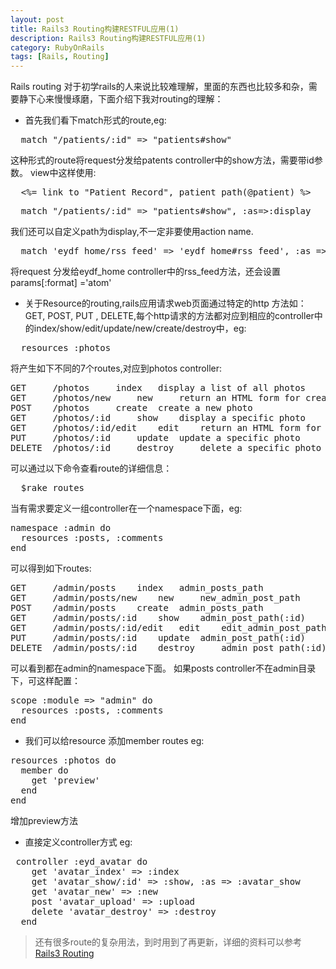 ```yaml
---
layout: post
title: Rails3 Routing构建RESTFUL应用(1)
description: Rails3 Routing构建RESTFUL应用(1)
category: RubyOnRails
tags: [Rails, Routing]
---
```

Rails routing 对于初学rails的人来说比较难理解，里面的东西也比较多和杂，需要静下心来慢慢琢磨，下面介绍下我对routing的理解：

 - 首先我们看下match形式的route,eg:
<pre>
  match "/patients/:id" => "patients#show"
</pre>
这种形式的route将request分发给patents controller中的show方法，需要带id参数。
view中这样使用:
<pre>
  <%= link_to "Patient Record", patient_path(@patient) %>
</pre>
<pre>
  match "/patients/:id" => "patients#show", :as=>:display
</pre>
我们还可以自定义path为display,不一定非要使用action name.
<pre>
  match 'eydf_home/rss_feed' => 'eydf_home#rss_feed', :as => :rss_feed, :defaults=> {:format => 'atom'} 
</pre>
将request 分发给eydf_home controller中的rss_feed方法，还会设置params[:format] ='atom'
 - 关于Resource的routing,rails应用请求web页面通过特定的http 方法如：GET, POST, PUT , DELETE,每个http请求的方法都对应到相应的controller中的index/show/edit/update/new/create/destroy中，eg:
<pre>
  resources :photos
</pre>
将产生如下不同的7个routes,对应到photos controller:
<pre>
GET 	/photos 	index 	display a list of all photos
GET 	/photos/new 	new 	return an HTML form for creating a new photo
POST 	/photos 	create 	create a new photo
GET 	/photos/:id 	show 	display a specific photo
GET 	/photos/:id/edit 	edit 	return an HTML form for editing a photo
PUT 	/photos/:id 	update 	update a specific photo
DELETE 	/photos/:id 	destroy 	delete a specific photo 
</pre>
可以通过以下命令查看route的详细信息：
<pre>
  $rake routes
</pre>
当有需求要定义一组controller在一个namespace下面，eg:
<pre>
namespace :admin do
  resources :posts, :comments
end
</pre>
可以得到如下routes:
<pre>
GET 	/admin/posts 	index 	admin_posts_path
GET 	/admin/posts/new 	new 	new_admin_post_path
POST 	/admin/posts 	create 	admin_posts_path
GET 	/admin/posts/:id 	show 	admin_post_path(:id)
GET 	/admin/posts/:id/edit 	edit 	edit_admin_post_path(:id)
PUT 	/admin/posts/:id 	update 	admin_post_path(:id)
DELETE 	/admin/posts/:id 	destroy 	admin_post_path(:id) 
</pre>
可以看到都在admin的namespace下面。
如果posts controller不在admin目录下，可这样配置：
<pre>
scope :module => "admin" do
  resources :posts, :comments
end
</pre>
 - 我们可以给resource 添加member routes eg:
<pre>
resources :photos do
  member do
    get 'preview'
  end
end
</pre>
增加preview方法
 - 直接定义controller方式 eg:
<pre>
 controller :eyd_avatar do
    get 'avatar_index' => :index
    get 'avatar_show/:id' => :show, :as => :avatar_show
    get 'avatar_new' => :new
    post 'avatar_upload' => :upload
    delete 'avatar_destroy' => :destroy
  end
</pre>

> 还有很多route的复杂用法，到时用到了再更新，详细的资料可以参考[Rails3 Routing][1]


  [1]: http://guides.rubyonrails.org/routing.html#changelog "routing"
